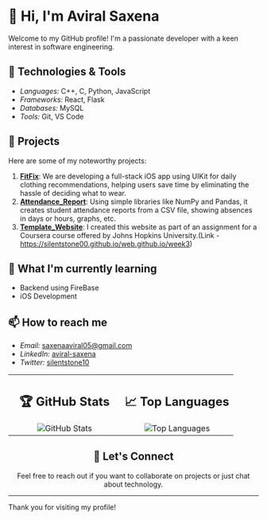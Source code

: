 # 👋 Hi, I'm Aviral Saxena

Welcome to my GitHub profile! I'm a passionate developer with a keen interest in software engineering.

## 🔧 Technologies & Tools

- *Languages:* C++, C, Python, JavaScript
- *Frameworks:* React, Flask
- *Databases:* MySQL 
- *Tools:* Git, VS Code

## 🚀 Projects

Here are some of my noteworthy projects:

1. **[FitFix](https://github.com/Gunjanmishra481/FitFix)**: We are developing a full-stack iOS app using UIKit for daily clothing recommendations, helping users save time by eliminating the hassle of deciding what to wear.
2. **[Attendance_Report](https://github.com/silentstone00/attendance_report_system)**: Using simple libraries like NumPy and Pandas, it creates student attendance reports from a CSV file, showing absences in days or hours, graphs, etc.
3. **[Template_Website](https://github.com/silentstone00/web.github.io)**: I created this website as part of an assignment for a Coursera course offered by Johns Hopkins University.(Link - https://silentstone00.github.io/web.github.io/week3)

## 🌱 What I'm currently learning

- Backend using FireBase
- iOS Development

## 📫 How to reach me

- *Email:* [saxenaaviral05@gmail.com](mailto:saxenaaaviral05@gmail.com)
- *LinkedIn:* [aviral-saxena](https://www.linkedin.com/in/aviral-saxena-5670351ba/)
- *Twitter:* [silentstone10](https://x.com/silentstone10)


<div align="center">
  <table>
    <tr>
      <td width="50%" align="center">
        <h2>🏆 GitHub Stats</h2>
        <img src="![Pandeyji016's Stats](https://github-readme-stats.vercel.app/api?username=Pandeyji016&theme=prussian&show_icons=true&hide_border=false&count_private=true)" alt="GitHub Stats" />
      </td>
      <td width="50%" align="center">
        <h2>📈 Top Languages</h2>
        <img src=“![Pandeyji016's Top Languages](https://github-readme-stats.vercel.app/api/top-langs/?username=Pandeyji016&theme=prussian&show_icons=true&hide_border=false&layout=compact)” alt="Top Languages" />
      </td>
    </tr>
  </table>

  <h2>👋 Let's Connect</h2>
  <p>Feel free to reach out if you want to collaborate on projects or just chat about technology.</p>
</div>

---

Thank you for visiting my profile!
